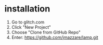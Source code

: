 # installation

1. Go to glitch.com
2. Click "New Project"
3. Choose "Clone from GitHub Repo"
4. Enter: https://github.com/jmazzare/lamp.git

